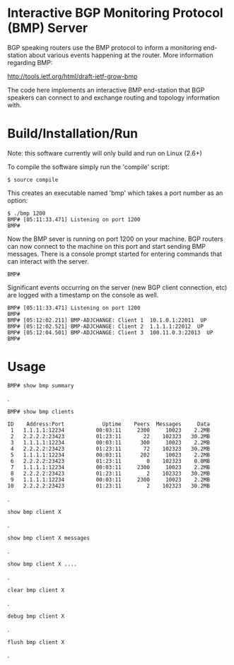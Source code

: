 Interactive BGP Monitoring Protocol (BMP) Server
================================================

BGP speaking routers use the BMP protocol to inform a monitoring end-station 
about various events happening at the router. More information regarding BMP:

http://tools.ietf.org/html/draft-ietf-grow-bmp

The code here implements an interactive BMP end-station that BGP speakers can
connect to and exchange routing and topology information with.


Build/Installation/Run
======================

Note: this software currently will only build and run on Linux (2.6+)

To compile the software simply run the 'compile' script:

    $ source compile

This creates an executable named 'bmp' which takes a port number as an option:

    $ ./bmp 1200
    BMP# [05:11:33.471] Listening on port 1200
    BMP#
  
Now the BMP sever is running on port 1200 on your machine. BGP routers can now 
connect to the machine on this port and start sending BMP messages. There is a
console prompt started for entering commands that can interact with the server.

    BMP# 

Significant events occurring on the server (new BGP client connection, etc) are
logged with a timestamp on the console as well.  

    BMP# [05:11:33.471] Listening on port 1200
    BMP#
    BMP# [05:12:02.211] BMP-ADJCHANGE: Client 1  10.1.0.1:22011  UP
    BMP# [05:12:02.521] BMP-ADJCHANGE: Client 2  1.1.1.1:22012  UP
    BMP# [05:12:04.501] BMP-ADJCHANGE: Client 3  100.11.0.3:22013  UP
    BMP# 


Usage
=====

    BMP# show bmp summary

. 

    BMP# show bmp clients

    ID    Address:Port            Uptime    Peers  Messages     Data
     1   1.1.1.1:12234          00:03:11     2300     10023    2.2MB
     2   2.2.2.2:23423          01:23:11       22    102323   30.2MB
     3   1.1.1.1:12234          00:03:11      300     10023    2.2MB
     4   2.2.2.2:23423          01:23:11       72    102323   30.2MB
     5   1.1.1.1:12234          00:03:11      202     10023    2.2MB
     6   2.2.2.2:23423          01:23:11        0    102323    0.0MB
     7   1.1.1.1:12234          00:03:11     2300     10023    2.2MB
     8   2.2.2.2:23423          01:23:11        2    102323   30.2MB
     9   1.1.1.1:12234          00:03:11     2300     10023    2.2MB
    10   2.2.2.2:23423          01:23:11        2    102323   30.2MB

.

    show bmp client X

.

    show bmp client X messages

.

    show bmp client X ....

.

    clear bmp client X

.

    debug bmp client X

.

    flush bmp client X

.




